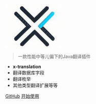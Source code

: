 
![logo](icon.png)
> 一款性能中等儿偏下的Java翻译插件

- **x-translation**
- 翻译数据库字段  
- 翻译枚举   
- 其他类型翻译扩展等等 



[GitHub]([https://www.baidu.com/](https://gitee.com/zhang-xiao-xiang/x-translation))
[开始使用](#README.md)
